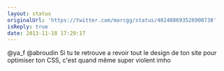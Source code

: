 ```yaml
---
layout: status
originalUrl: 'https://twitter.com/marcgg/status/402488693526900738'
isReply: true
date: 2013-11-18 17:29:17
---
```


@ya_f @abroudin Si tu te retrouve a revoir tout le design de ton site pour optimiser ton CSS, c'est quand même super violent imho
